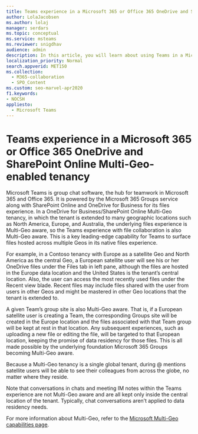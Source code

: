```yaml
---
title: Teams experience in a Microsoft 365 or Office 365 OneDrive and SharePoint Online Multi-Geo-enabled tenancy
author: LolaJacobsen
ms.author: lolaj
manager: serdars
ms.topic: conceptual
ms.service: msteams
ms.reviewer: snigdhav
audience: admin
description: In this article, you will learn about using Teams in a Microsoft 365 or Office 365 OneDrive and SharePoint Online Multi-Geo-enabled tenancy.
localization_priority: Normal
search.appverid: MET150
ms.collection: 
  - M365-collaboration
  - SPO_Content
ms.custom: seo-marvel-apr2020
f1.keywords:
- NOCSH
appliesto: 
  - Microsoft Teams
---
```


Teams experience in a Microsoft 365 or Office 365 OneDrive and SharePoint Online Multi-Geo-enabled tenancy
===========================================

Microsoft Teams is group chat software, the hub for teamwork in Microsoft 365 and Office 365. It is powered by the Microsoft 365 Groups service along with SharePoint Online and OneDrive for Business for its files experience. In a OneDrive for Business/SharePoint Online Multi-Geo tenancy, in which the tenant is extended to many geographic locations such as North America, Europe, and Australia, the underlying files experience is Multi-Geo aware, so the Teams experience with file collaboration is also Multi-Geo aware. This is a key leading-edge capability for Teams to surface files hosted across multiple Geos in its native files experience.

For example, in a Contoso tenancy with Europe as a satellite Geo and North America as the central Geo, a European satellite user will see his or her OneDrive files under the Files tab in left pane, although the files are hosted in the Europe data location and the United States is the tenant’s central location. Also, the user can access the most recently used files under the Recent view blade. Recent files may include files shared with the user from users in other Geos and might be mastered in other Geo locations that the tenant is extended to. 

A given Team’s group site is also Multi-Geo aware. That is, if a European satellite user is creating a Team, the corresponding Groups site will be created in the Europe location and the files associated with that Team group will be kept at rest in that location. Any subsequent experiences, such as uploading a new file or editing the file, will be targeted to that European location, keeping the promise of data residency for those files. This is all made possible by the underlying foundation Microsoft 365 Groups becoming Multi-Geo aware.

Because a Multi-Geo tenancy is a single global tenant, during @ mentions satellite users will be able to see their colleagues from across the globe, no matter where they reside. 

Note that conversations in chats and meeting IM notes within the Teams experience are not Multi-Geo aware and are all kept only inside the central location of the tenant. Typically, chat conversations aren’t applied to data residency needs.

For more information about Multi-Geo, refer to the [Microsoft Multi-Geo capabilities page](https://aka.ms/multi-geo).